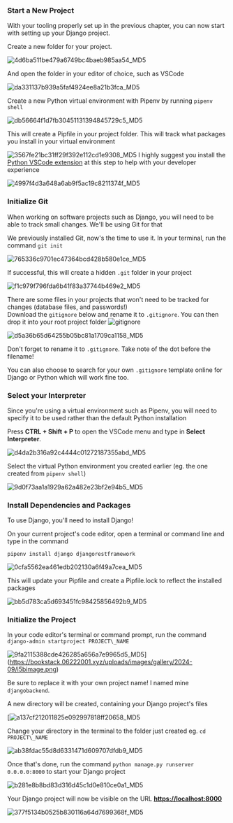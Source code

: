 ### Start a New Project

With your tooling properly set up in the previous chapter, you can now start with setting up your Django project.

Create a new folder for your project.

![4d6ba511be479a6749bc4baeb985aa54_MD5](_resources/2%20-%20Initialize%20your%20First%20Project/4d6ba511be479a6749bc4baeb985aa54_MD5.jpg)

And open the folder in your editor of choice, such as VSCode

![da331137b939a5faf4924ee8a21b3fca_MD5](_resources/2%20-%20Initialize%20your%20First%20Project/da331137b939a5faf4924ee8a21b3fca_MD5.jpg)

Create a new Python virtual environment with Pipenv by running `pipenv shell`

![db56664f1d7fb30451131394845729c5_MD5](_resources/2%20-%20Initialize%20your%20First%20Project/db56664f1d7fb30451131394845729c5_MD5.jpg)

This will create a Pipfile in your project folder. This will track what packages you install in your virtual environment

![3567fe21bc31ff29f392e112cd1e9308_MD5](_resources/2%20-%20Initialize%20your%20First%20Project/3567fe21bc31ff29f392e112cd1e9308_MD5.jpg)
I highly suggest you install the [Python VSCode extension](https://marketplace.visualstudio.com/items?itemName=ms-python.python) at this step to help with your developer experience

![4997f4d3a648a6ab9f5ac19c8211374f_MD5](_resources/2%20-%20Initialize%20your%20First%20Project/4997f4d3a648a6ab9f5ac19c8211374f_MD5.jpg)
### Initialize Git

When working on software projects such as Django, you will need to be able to track small changes. We'll be using Git for that

We previously installed Git, now's the time to use it. In your terminal, run the command `git init`

![765336c9701ec47364bcd428b580e1ce_MD5](_resources/2%20-%20Initialize%20your%20First%20Project/765336c9701ec47364bcd428b580e1ce_MD5.jpg)

If successful, this will create a hidden `.git` folder in your project

![f1c979f796fda6b41f83a37744b469e2_MD5](_resources/2%20-%20Initialize%20your%20First%20Project/f1c979f796fda6b41f83a37744b469e2_MD5.jpg)

There are some files in your projects that won't need to be tracked for changes (database files, and passwords!)
\
Download the `gitignore` below and rename it to `.gitignore`. You can then drop it into your root project folder
![gitignore](_resources/2%20-%20Initialize%20your%20First%20Project/.gitignore)


![d5a36b65d64255b05bc81a1709ca1158_MD5](_resources/2%20-%20Initialize%20your%20First%20Project/d5a36b65d64255b05bc81a1709ca1158_MD5.jpg)

Don't forget to rename it to `.gitignore`. Take note of the dot before the filename!

You can also choose to search for your own `.gitignore` template online for Django or Python which will work fine too.

### Select your Interpreter

Since you're using a virtual environment such as Pipenv, you will need to specify it to be used rather than the default Python installation

Press **CTRL + Shift + P** to open the VSCode menu and type in **Select Interpreter**.

![d4da2b316a92c4444c01272187355abd_MD5](_resources/2%20-%20Initialize%20your%20First%20Project/d4da2b316a92c4444c01272187355abd_MD5.jpg)

Select the virtual Python environment you created earlier (eg. the one created from `pipenv shell`)

![9d0f73aa1a1929a62a482e23bf2e94b5_MD5](_resources/2%20-%20Initialize%20your%20First%20Project/9d0f73aa1a1929a62a482e23bf2e94b5_MD5.jpg)

### Install Dependencies and Packages

To use Django, you'll need to install Django!

On your current project's code editor, open a terminal or command line and type in the command

`pipenv install django djangorestframework`

![0cfa5562ea461edb202130a6f49a7cea_MD5](_resources/2%20-%20Initialize%20your%20First%20Project/0cfa5562ea461edb202130a6f49a7cea_MD5.jpg)

This will update your Pipfile and create a Pipfile.lock to reflect the installed packages

![bb5d783ca5d693451fc98425856492b9_MD5](_resources/2%20-%20Initialize%20your%20First%20Project/bb5d783ca5d693451fc98425856492b9_MD5.jpg)
### Initialize the Project

In your code editor's terminal or command prompt, run the command 
`django-admin startproject PROJECT\_NAME`

![9fa2115388cde426285a656a7e9965d5_MD5](_resources/2%20-%20Initialize%20your%20First%20Project/9fa2115388cde426285a656a7e9965d5_MD5.jpg)](https://bookstack.06222001.xyz/uploads/images/gallery/2024-09/i5bimage.png)

Be sure to replace it with your own project name! I named mine `djangobackend`.

A new directory will be created, containing your Django project's files

[![a137cf212011825e092997818ff20658_MD5](_resources/2%20-%20Initialize%20your%20First%20Project/a137cf212011825e092997818ff20658_MD5.jpg)

Change your directory in the terminal to the folder just created eg. `cd PROJECT\_NAME`

![ab38fdac55d8d6331471d609707dfdb9_MD5](_resources/2%20-%20Initialize%20your%20First%20Project/ab38fdac55d8d6331471d609707dfdb9_MD5.jpg)

Once that's done, run the command `python manage.py runserver 0.0.0.0:8000` to start your Django project

![b281e8b8bd83d316d45c1d0e810ce0a1_MD5](_resources/2%20-%20Initialize%20your%20First%20Project/b281e8b8bd83d316d45c1d0e810ce0a1_MD5.jpg)

Your Django project will now be visible on the URL **[https://localhost:8000](https://localhost:8000)**

![377f5134b0525b830116a64d7699368f_MD5](_resources/2%20-%20Initialize%20your%20First%20Project/377f5134b0525b830116a64d7699368f_MD5.jpg)